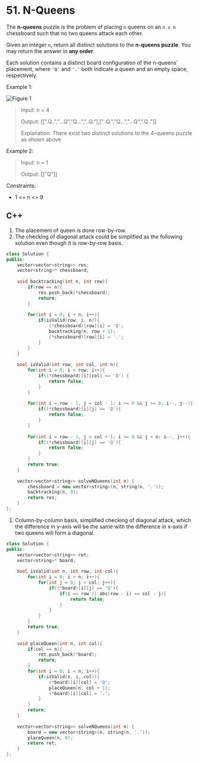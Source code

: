 # 51. N-Queens

The **n-queens** puzzle is the problem of placing `n` queens on an `n x n` chessboard such that no two queens attack each other.

Given an integer `n`, return all distinct solutions to the **n-queens puzzle**. You may return the answer in **any order**.

Each solution contains a distinct board configuration of the n-queens' placement, where `'Q'` and `'.'` both indicate a queen and an empty space, respectively.

Example 1:

![Figure 1](https://assets.leetcode.com/uploads/2020/11/13/queens.jpg)

> Input: n = 4
> 
> Output: [[".Q..","...Q","Q...","..Q."],["..Q.","Q...","...Q",".Q.."]]
> 
> Explanation: There exist two distinct solutions to the 4-queens puzzle as shown above

Example 2:

> Input: n = 1
> 
> Output: [["Q"]]

Constraints:

* 1 <= n <= 9

## C++

1) The placement of queen is done row-by-row.
2) The checking of diagonal attack could be simplified as the following solution even though it is row-by-row basis.
```c++
class Solution {
public:
    vector<vector<string>> res;
    vector<string>* chessboard;
    
    void backtracking(int n, int row){
        if(row == n){
            res.push_back(*chessboard);
            return;
        }
        
        for(int i = 0; i < n; i++){
            if(isValid(row, i, n)){
                (*chessboard)[row][i] = 'Q';
                backtracking(n, row + 1);
                (*chessboard)[row][i] = '.';
            }
        }
    }
    
    bool isValid(int row, int col, int n){
        for(int i = 0; i < row; i++){
            if((*chessboard)[i][col] == 'Q') {
                return false;
            }
        }
        
        for(int i = row - 1, j = col - 1; i >= 0 && j >= 0; i--, j--){
            if((*chessboard)[i][j] == 'Q'){
                return false;
            }
        }
        
        for(int i = row - 1, j = col + 1; i >= 0 && j < n; i--, j++){
            if((*chessboard)[i][j] == 'Q'){
                return false;
            }
        }        
        return true;
    }    
    
    vector<vector<string>> solveNQueens(int n) {
        chessboard = new vector<string>(n, string(n, '.'));
        backtracking(n, 0);
        return res;
    }
};
```

1) Column-by-column basis, simplified checking of diagonal attack, which the difference in y-axis will be the same with the difference in x-axis if two queens will form a diagonal.
```c++
class Solution {
public:
    vector<vector<string>> ret;
    vector<string>* board;
    
    bool isValid(int n, int row, int col){
        for(int i = 0; i < n; i++){
            for(int j = 0; j < col; j++){
                if((*board)[i][j] == 'Q'){
                    if(i == row || abs(row - i) == col - j){
                        return false;
                    }
                }
            }
        }
        return true;
    }
    
    void placeQueen(int n, int col){
        if(col == n){
            ret.push_back(*board);
            return;    
        }
        for(int i = 0; i < n; i++){
            if(isValid(n, i, col)){
                (*board)[i][col] = 'Q';
                placeQueen(n, col + 1);
                (*board)[i][col] = '.';
            }            
        }
        return;
    }
    
    vector<vector<string>> solveNQueens(int n) {
        board = new vector<string>(n, string(n, '.'));
        placeQueen(n, 0);
        return ret;
    }
};
```
